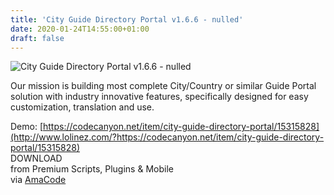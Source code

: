 ```yaml
---
title: 'City Guide Directory Portal v1.6.6 - nulled'
date: 2020-01-24T14:55:00+01:00
draft: false
---
```


![City Guide Directory Portal v1.6.6 - nulled](http://www.codelist.cc/uploads/posts/2017-11/1510288975_city-guide-directory-portal.jpg "City Guide Directory Portal v1.6.6 - nulled")  
  
Our mission is building most complete City/Country or similar Guide Portal solution with industry innovative features, specifically designed for easy customization, translation and use.  
  
Demo: [https://codecanyon.net/item/city-guide-directory-portal/15315828](http://www.lolinez.com/?https://codecanyon.net/item/city-guide-directory-portal/15315828)  
DOWNLOAD  
from Premium Scripts, Plugins & Mobile  
via [AmaCode](https://amazcode.ooo)